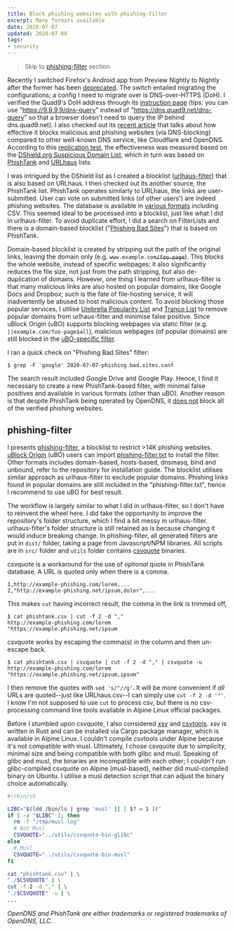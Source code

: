 ```yaml
---
title: Block phishing websites with phishing-filter
excerpt: Many formats available
date: 2020-07-07
updated: 2020-07-08
tags:
- security
---
```


> Skip to [phishing-filter](#phishing-filter) section

Recently I switched Firefox's Android app from Preview Nightly to Nightly after the former has been [deprecated](https://old.reddit.com/r/Android/comments/hk37jl/firefox_preview_has_been_merged_into_firefox/). The switch entailed migrating the configurations; a config I need to migrate over is DNS-over-HTTPS (DoH). I verified the Quad9's DoH address through its [instruction page](https://www.quad9.net/doh-quad9-dns-servers/) (tips: you can use "https://9.9.9.9/dns-query" instead of "https://dns.quad9.net/dns-query" so that a browser doesn't need to query the IP behind dns.quad9.net). I also checked out its [recent article](https://quad9.net/dns-blocking-effectiveness-recent-independent-tests/) that talks about how effective it blocks malicious and phishing websites (via DNS-blocking) compared to other well-known DNS service, like Cloudflare and OpenDNS. According to this [replication test](https://www.andryou.com/2020/05/31/comparing-malware-blocking-dns-resolvers-redux/), the effectiveness was measured based on the [DShield.org Suspicious Domain List](https://isc.sans.edu/suspicious_domains.html), which in turn was based on [PhishTank](https://www.phishtank.com/) and [URLhaus](https://urlhaus.abuse.ch/) lists.

I was intrigued by the DShield list as I created a blocklist ([urlhaus-filter](https://gitlab.com/curben/urlhaus-filter)) that is also based on URLhaus. I then checked out its another source, the PhishTank list. PhishTank operates similarly to URLhaus, the links are user-submitted. User can vote on submitted links (of other users') are indeed phishing websites. The database is available in [various formats](https://www.phishtank.com/developer_info.php) including CSV. This seemed ideal to be processed into a blocklist, just like what I did in urlhaus-filter. To avoid duplicate effort, I did a search on FilterLists and there is a domain-based blocklist ("[Phishing Bad Sites](https://filterlists.com/lists/phishing-bad-sites)") that is based on PhishTank.

Domain-based blocklist is created by stripping out the path of the original links, leaving the domain only (e.g. `www.example.com`~~`/foo-page`~~). This blocks the whole website, instead of specific webpages; it also significantly reduces the file size, not just from the path stripping, but also de-duplication of domains. However, one thing I learned from urlhaus-filter is that many malicious links are also hosted on popular domains, like Google Docs and Dropbox; such is the fate of file-hosting service, it will inadvertently be abused to host malicious content. To avoid blocking those popular services, I utilise [Umbrella Popularity List](https://s3-us-west-1.amazonaws.com/umbrella-static/index.html) and [Tranco List](https://tranco-list.eu/) to remove popular domains from urlhaus-filter and minimise false positive. Since uBlock Origin (uBO) supports blocking webpages via static filter (e.g. `||example.com/foo-page$all`), malicious webpages (of popular domains) are still blocked in the [uBO-specific filter](https://gitlab.com/curben/urlhaus-filter#url-based).

I ran a quick check on "Phishing Bad Sites" filter:

```
$ grep -F 'google' 2020-07-07-phishing.bad.sites.conf
```

The search result included Google Drive and Google Play. Hence, I find it necessary to create a new PhishTank-based filter, with minimal false positives and available in various formats (other than uBO). Another reason is that despite PhishTank being operated by OpenDNS, it [does not](https://www.phishtank.com/faq.php#whyisasitemarkedbyph) block all of the verified phishing websites.

## phishing-filter

I presents [phishing-filter](https://gitlab.com/curben/phishing-filter), a blocklist to restrict >14K phishing websites. [uBlock Origin](https://github.com/gorhill/uBlock) (uBO) users can import [phishing-filter.txt](https://gitlab.com/curben/phishing-filter/raw/master/dist/phishing-filter.txt) to install the filter. Other formats includes domain-based, hosts-based, dnsmasq, bind and unbound, refer to the repository for installation guide. The blocklist utilises similar approach as urlhaus-filter to exclude popular domains. Phishing links found in popular domains are still included in the "phishing-filter.txt", hence I recommend to use uBO for best result.

The workflow is largely similar to what I did in urlhaus-filter, so I don't have to reinvent the wheel here. I did take the opportunity to improve the repository's folder structure, which I find a bit messy in urlhaus-filter. urlhaus-filter's folder structure is still retained as is because changing it would induce breaking change. In phishing-filter, all generated filters are put in `dist/` folder, taking a page from Javascript/NPM libraries. All scripts are in `src/` folder and `utils` folder contains [csvquote](https://github.com/dbro/csvquote) binaries.

csvquote is a workaround for the use of _optional_ quote in PhishTank database. A URL is quoted only when there is a comma.

```
1,http://example-phishing.com/lorem,...
2,"http://example-phishing.net/ipsum,dolor",...
```

This makes `cut` having incorrect result, the comma in the link is trimmed off,

```
$ cat phishtank.csv | cut -f 2 -d ","
http://example-phishing.com/lorem
"https://example.phishing.net/ipsum
```

csvquote works by escaping the comma(s) in the column and then un-escape back.

```
$ cat phishtank.csv | csvquote | cut -f 2 -d "," | csvquote -u
http://example-phishing.com/lorem
"https://example.phishing.net/ipsum,ipsum"
```

I then remove the quotes with `sed 's/"//g'`. It will be more convenient if _all_ URLs are quoted--just like URLhaus.csv--I can simply use `cut -f 2 -d '"'`. I know I'm not supposed to use `cut` to process csv, but there is no csv-processing command line tools available in Alpine Linux official packages.

Before I stumbled upon csvquote, I also considered [xsv](https://github.com/BurntSushi/xsv) and [csvtools](https://github.com/DavyLandman/csvtools). xsv is written in Rust and can be installed via Cargo package manager, which is available in Alpine Linux. I couldn't compile csvtools under Alpine because it's not compatible with musl. Ultimately, I chose csvquote due to simplicity, minimal size and being compatible with both glibc and musl. Speaking of glibc and musl, the binaries are incompatible with each other; I couldn't run glibc-compiled csvquote on Alpine (musl-based), neither did musl-compiled binary on Ubuntu. I utilise a musl detection script that can adjust the binary choice automatically.

``` sh script.sh https://stackoverflow.com/a/60471114 Source
#!/bin/sh

LIBC="$(ldd /bin/ls | grep 'musl' || [ $? = 1 ])"
if [ -z "$LIBC" ]; then
  rm -f "/tmp/musl.log"
  # Not Musl
  CSVQUOTE="../utils/csvquote-bin-glibc"
else
  # Musl
  CSVQUOTE="../utils/csvquote-bin-musl"
fi

cat "phishtank.csv" | \
"./$CSVQUOTE" | \
cut -f 2 -d "," | \
"./$CSVQUOTE" -u | \
...
```

_OpenDNS and PhishTank are either trademarks or registered trademarks of OpenDNS, LLC._
